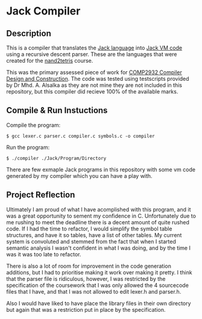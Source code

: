 # Jack Compiler

## Description

This is a compiler that translates the [Jack language](https://www.csie.ntu.edu.tw/~cyy/courses/introCS/17fall/lectures/handouts/lec13_Jack.pdf) into [Jack VM code](https://www.csie.ntu.edu.tw/~cyy/courses/introCS/17fall/lectures/handouts/lec12_VMII_4up.pdf) using a recursive descent parser. These are the languages that were created for the [nand2tetris](www.nand2tetris.org) course.

This was the primary assessed piece of work for [COMP2932 Compiler Design and Construction](https://webprod3.leeds.ac.uk/catalogue/dynmodules.asp?Y=201819&M=COMP-2932). The code was tested using testscripts provided by Dr Mhd. A. Alsalka as they are not mine they are not included in this repository, but this compiler did recieve 100% of the available marks.

## Compile & Run Instuctions

Compile the program:

```
$ gcc lexer.c parser.c compiler.c symbols.c -o compiler
```

Run the program:

```
$ ./compiler ./Jack/Program/Directory
```

There are few exmaple Jack programs in this repository with some vm code generated by my compiler which you can have a play with.

## Project Reflection

Ultimately I am proud of what I have acomplished with this program, and it was a great opportunity to sement my confidence in C. Unfortunately due to me rushing to meet the deadline there is a decent amount of quite rushed code. If I had the time to refactor, I would simplify the symbol table structures, and have it so tables, have a list of other tables. My current system is convoluted and stemmed from the fact that when I started semantic analysis I wasn't confident in what I was doing, and by the time I was it was too late to refactor.

There is also a lot of room for improvement in the code generation additions, but I had to prioritise making it work over making it pretty. I think that the parser file is ridiculous, however, I was restricted by the specification of the coursework that I was only allowed the 4 sourcecode files that I have, and that I was not allowed to edit lexer.h and parser.h.

Also I would have liked to have place the library files in their own directory but again that was a restriction put in place by the specification.
